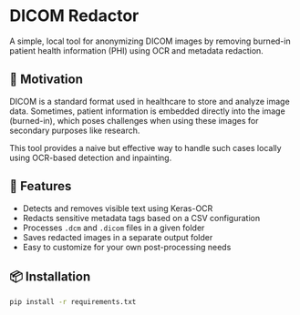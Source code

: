 # DICOM Redactor

A simple, local tool for anonymizing DICOM images by removing burned-in patient health information (PHI) using OCR and metadata redaction.

## 🧠 Motivation

DICOM is a standard format used in healthcare to store and analyze image data. Sometimes, patient information is embedded directly into the image (burned-in), which poses challenges when using these images for secondary purposes like research.

This tool provides a naive but effective way to handle such cases locally using OCR-based detection and inpainting.

## 🚀 Features

- Detects and removes visible text using Keras-OCR
- Redacts sensitive metadata tags based on a CSV configuration
- Processes `.dcm` and `.dicom` files in a given folder
- Saves redacted images in a separate output folder
- Easy to customize for your own post-processing needs

## 📦 Installation

```bash
pip install -r requirements.txt
